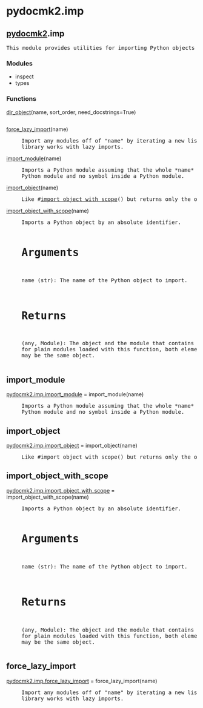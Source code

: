 <h1 id="pydocmk2.imp">pydocmk2.imp</h1>

<h2><a href="./pydocmk2.html">pydocmk2</a>.imp</h2> <div class="module">  <div class="docstring">
<pre class="doc">This module provides utilities for importing Python objects by name.</pre>
</div>  <div class="modules"><h3>Modules</h3><ul class="list"><li>inspect</li><li>types</li></ul></div>  <div class="functions"><h3>Functions</h3><dl class="functions"><dl class="function"><dt><a name="-dir_object" href="#-dir_object"><span class="function-name">dir_object</span></a><span class="argspec">(name, sort_order, need_docstrings<span class="parameter-default">=True</span>)</span></dt><dd>
<pre class="doc"></pre>
</dd></dl>

<dl class="function"><dt><a name="-force_lazy_import" href="#-force_lazy_import"><span class="function-name">force_lazy_import</span></a><span class="argspec">(name)</span></dt><dd>
<pre class="doc">Import any modules off of "name" by iterating a new list rather than a generator so that this
library works with lazy imports.</pre>
</dd></dl>

<dl class="function"><dt><a name="-import_module" href="#-import_module"><span class="function-name">import_module</span></a><span class="argspec">(name)</span></dt><dd>
<pre class="doc">Imports a Python module assuming that the whole *name* identifies only a
Python module and no symbol inside a Python module.</pre>
</dd></dl>

<dl class="function"><dt><a name="-import_object" href="#-import_object"><span class="function-name">import_object</span></a><span class="argspec">(name)</span></dt><dd>
<pre class="doc">Like #<a href="#-import_object_with_scope">import_object_with_scope</a>() but returns only the object.</pre>
</dd></dl>

<dl class="function"><dt><a name="-import_object_with_scope" href="#-import_object_with_scope"><span class="function-name">import_object_with_scope</span></a><span class="argspec">(name)</span></dt><dd>
<pre class="doc">Imports a Python object by an absolute identifier.

# Arguments
name (str): The name of the Python object to import.

# Returns
(any, Module): The object and the module that contains it. Note that
  for plain modules loaded with this function, both elements of the
  tuple may be the same object.</pre>
</dd></dl>
</dl></div></div>
<h2 id="pydocmk2.imp.import_module">import_module</h2>

<dl class="function"><dt><a name="-pydocmk2.imp.import_module" href="#-pydocmk2.imp.import_module"><span class="function-name">pydocmk2.imp.import_module</span></a> = import_module<span class="argspec">(name)</span></dt><dd>
<pre class="doc">Imports a Python module assuming that the whole *name* identifies only a
Python module and no symbol inside a Python module.</pre>
</dd></dl>

<h2 id="pydocmk2.imp.import_object">import_object</h2>

<dl class="function"><dt><a name="-pydocmk2.imp.import_object" href="#-pydocmk2.imp.import_object"><span class="function-name">pydocmk2.imp.import_object</span></a> = import_object<span class="argspec">(name)</span></dt><dd>
<pre class="doc">Like #import_object_with_scope() but returns only the object.</pre>
</dd></dl>

<h2 id="pydocmk2.imp.import_object_with_scope">import_object_with_scope</h2>

<dl class="function"><dt><a name="-pydocmk2.imp.import_object_with_scope" href="#-pydocmk2.imp.import_object_with_scope"><span class="function-name">pydocmk2.imp.import_object_with_scope</span></a> = import_object_with_scope<span class="argspec">(name)</span></dt><dd>
<pre class="doc">Imports a Python object by an absolute identifier.

# Arguments
name (str): The name of the Python object to import.

# Returns
(any, Module): The object and the module that contains it. Note that
  for plain modules loaded with this function, both elements of the
  tuple may be the same object.</pre>
</dd></dl>

<h2 id="pydocmk2.imp.force_lazy_import">force_lazy_import</h2>

<dl class="function"><dt><a name="-pydocmk2.imp.force_lazy_import" href="#-pydocmk2.imp.force_lazy_import"><span class="function-name">pydocmk2.imp.force_lazy_import</span></a> = force_lazy_import<span class="argspec">(name)</span></dt><dd>
<pre class="doc">Import any modules off of "name" by iterating a new list rather than a generator so that this
library works with lazy imports.</pre>
</dd></dl>

